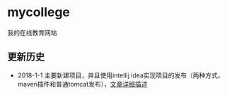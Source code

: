 # mycollege
我的在线教育网站
## 更新历史
* 2018-1-1 主要新建项目，并且使用intellij idea实现项目的发布（两种方式，maven插件和普通tomcat发布），[文章详细描述](http://www.wangjianlin1989.top/2018/01/01/IntelliJIdea%E5%A6%82%E4%BD%95%E8%BF%9B%E8%A1%8C%E9%A1%B9%E7%9B%AE%E5%8F%91%E5%B8%83%EF%BC%88maven%E6%8F%92%E4%BB%B6%E5%92%8Ctomcat%EF%BC%89/)
